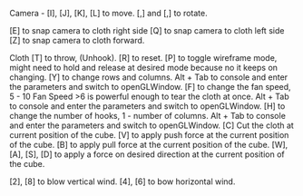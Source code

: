 Camera - 
[I], [J], [K], [L] to move.
[,] and [,] to rotate.

[E] to snap camera to cloth right side
[Q] to snap camera to cloth left side
[Z] to snap camera to cloth forward.

Cloth
[T] to throw, (Unhook).
[R] to reset.
[P] to toggle wireframe mode, 
    might need to hold and release at desired mode because no it keeps on changing.
[Y] to change rows and columns. 
    Alt + Tab to console and enter the parameters and switch to openGLWindow.
[F] to change the fan speed, 5 - 10
    Fan Speed >6 is powerful enough to tear the cloth at once.
    Alt + Tab to console and enter the parameters and switch to openGLWindow.
[H] to change the number of hooks, 1 - number of columns.
    Alt + Tab to console and enter the parameters and switch to openGLWindow.
[C] Cut the cloth at current position of the cube.
[V] to apply push force at the current position of the cube.
[B] to apply pull force at the current position of the cube.
[W], [A], [S], [D] to apply a force on desired direction at the current position of the cube.

[2], [8] to blow vertical wind.
[4], [6] to bow horizontal wind.